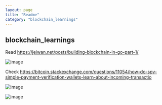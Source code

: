 ```yaml
---
layout: page
title: "Readme"
category: "blockchain_learnings"
---
```


## blockchain_learnings

Read https://jeiwan.net/posts/building-blockchain-in-go-part-1/

![image](https://github.com/user-attachments/assets/0c69c73a-5155-46e0-a06c-35ad4595a004)

Check https://bitcoin.stackexchange.com/questions/11054/how-do-spv-simple-payment-verification-wallets-learn-about-incoming-transactio 

![image](https://github.com/user-attachments/assets/636c378e-5212-4a9e-b28d-8fd41ffa5494)


![image](https://github.com/user-attachments/assets/8edfe018-c2fd-4e2a-ab10-20279f685299)
